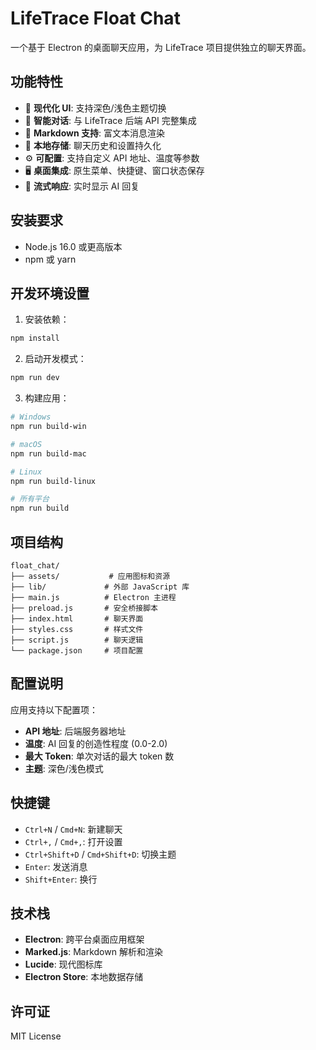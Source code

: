 # LifeTrace Float Chat

一个基于 Electron 的桌面聊天应用，为 LifeTrace 项目提供独立的聊天界面。

## 功能特性

- 🎨 **现代化 UI**: 支持深色/浅色主题切换
- 💬 **智能对话**: 与 LifeTrace 后端 API 完整集成
- 📝 **Markdown 支持**: 富文本消息渲染
- 💾 **本地存储**: 聊天历史和设置持久化
- ⚙️ **可配置**: 支持自定义 API 地址、温度等参数
- 🖥️ **桌面集成**: 原生菜单、快捷键、窗口状态保存
- 🔄 **流式响应**: 实时显示 AI 回复

## 安装要求

- Node.js 16.0 或更高版本
- npm 或 yarn

## 开发环境设置

1. 安装依赖：
```bash
npm install
```

2. 启动开发模式：
```bash
npm run dev
```

3. 构建应用：
```bash
# Windows
npm run build-win

# macOS
npm run build-mac

# Linux
npm run build-linux

# 所有平台
npm run build
```

## 项目结构

```
float_chat/
├── assets/           # 应用图标和资源
├── lib/             # 外部 JavaScript 库
├── main.js          # Electron 主进程
├── preload.js       # 安全桥接脚本
├── index.html       # 聊天界面
├── styles.css       # 样式文件
├── script.js        # 聊天逻辑
└── package.json     # 项目配置
```

## 配置说明

应用支持以下配置项：

- **API 地址**: 后端服务器地址
- **温度**: AI 回复的创造性程度 (0.0-2.0)
- **最大 Token**: 单次对话的最大 token 数
- **主题**: 深色/浅色模式

## 快捷键

- `Ctrl+N` / `Cmd+N`: 新建聊天
- `Ctrl+,` / `Cmd+,`: 打开设置
- `Ctrl+Shift+D` / `Cmd+Shift+D`: 切换主题
- `Enter`: 发送消息
- `Shift+Enter`: 换行

## 技术栈

- **Electron**: 跨平台桌面应用框架
- **Marked.js**: Markdown 解析和渲染
- **Lucide**: 现代图标库
- **Electron Store**: 本地数据存储

## 许可证

MIT License